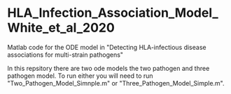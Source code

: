 # HLA_Infection_Association_Model_White_et_al_2020
Matlab code for the ODE model in "Detecting HLA-infectious disease associations for multi-strain pathogens" 

In this repsitory there are two ode models the two pathogen and three pathogen model. 
To run either you will need to run "Two_Pathogen_Model_Simnple.m" or "Three_Pathogen_Model_Simple.m".
